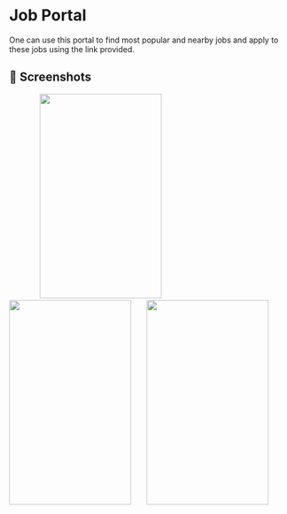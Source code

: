 # Job Portal

One can use this portal to find most popular and nearby jobs and apply to these jobs using the link provided.

## 📝 Screenshots

&nbsp;&nbsp;&nbsp;&nbsp;&nbsp;&nbsp;&nbsp;&nbsp;&nbsp;&nbsp;&nbsp;&nbsp;&nbsp;
<img src="https://github.com/aditi018/Job_Portal_Native/assets/94626092/90859a2a-0820-4ff3-9a46-672c8ab059a1" width="220" height="370"/>
&nbsp;&nbsp;&nbsp;&nbsp;&nbsp;
<img src="https://github.com/aditi018/Job_Portal_Native/assets/94626092/78b8417e-a2d6-4a67-b264-2a9261bf098d" width="220" height="370" />
&nbsp;&nbsp;&nbsp;&nbsp;&nbsp;
<img src="https://github.com/aditi018/Job_Portal_Native/assets/94626092/27a24e79-0735-4f92-8397-48c565e0f259" width="220" height="370" />
